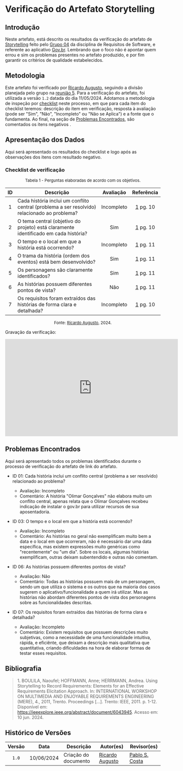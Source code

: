 # Verificação do Artefato Storytelling

## Introdução

Neste artefato, está descrito os resultados da verificação do artefato de [Storytelling](https://mmclovin.github.io/2024.1-Gov.br/#/elicitacao/storytelling) feito pelo [Grupo 04](https://mmclovin.github.io/2024.1-Gov.br/#/README) da disciplina de Requisitos de Software, e referente ao aplicativo [Gov.br](https://play.google.com/store/apps/details?id=br.gov.meugovbr&hl=pt_BR&gl=US). Lembrando que o foco não é apontar quem errou e sim os problemas presentes no artefato produzido, e por fim garantir os critérios de qualidade estabelecidos.

## Metodologia

Este artefato foi verificado por [Ricardo Augusto](https://github.com/avmricardo), seguindo a divisão planejada pelo grupo na [reunião 5](https://mmclovin.github.io/2024.1-App_Correios/atas/ata5/). Para a verificação do artefato, foi utilizada a versão `1.2` datada do dia 11/05/2024. Adotamos a metodologia de inspeção por [checklist](#checklist-de-verificacao) neste processo, em que para cada item do checklist teremos: descrição do item em verificação, resposta à avaliação (pode ser "Sim", "Não", "Incompleto" ou "Não se Aplica") e a fonte que o fundamenta. Ao final, na seção de [Problemas Encontrados](#problemas-encontrados), são comentados os itens negativos .

## Apresentação dos Dados

Aqui será apresentado os resultados do checklist e logo após as observações dos itens com resultado negativo.

### Checklist de verificação

<font size="2"><p style="text-align: center">Tabela 1 - Perguntas elaboradas de acordo com os objetivos.</p></font>

<center>

| ID | Descrição | Avaliação | Referência|
|:--:| --------- | :-------: | :-------: |
|1| Cada história inclui um conflito central (problema a ser resolvido) relacionado ao problema? |Incompleto|<a href="#ref1">1</a> pg. 10|
|2| O tema central (objetivo do projeto) está claramente identificado em cada história?|Sim|<a href="#ref1">1</a> pg. 10|
|3| O tempo e o local em que a história está ocorrendo? |Incompleto|<a href="#ref1">1</a> pg. 11|
|4| O trama da história (ordem dos eventos) está bem desenvolvido?|Sim|<a href="#ref1">1</a> pg. 11|
|5| Os personagens são claramente identificados?| Sim |<a href="#ref1">1</a> pg. 11|
|6| As histórias possuem diferentes pontos de vista?|Não|<a href="#ref1">1</a> pg. 11|
|7| Os requisitos foram extraídos das histórias de forma clara e detalhada?| Incompleto | <a href="#ref1">1</a> pg. 10 |


</center>

<font size="2"><p style="text-align: center">Fonte: [Ricardo Augusto](https://github.com/avmricardo), 2024.</p></font>

Gravação da verificação:

<center>

<iframe width="560" height="315" src="https://www.youtube.com/embed/UKUnzxguu0I?si=5ydLIla60A4WIQPY" title="YouTube video player" frameborder="0" allow="accelerometer; autoplay; clipboard-write; encrypted-media; gyroscope; picture-in-picture; web-share" referrerpolicy="strict-origin-when-cross-origin" allowfullscreen></iframe>

</center>

## Problemas Encontrados

Aqui será apresentado todos os problemas identificados durante o processo de verificação do artefato de link do artefato.

- ID 01: Cada história inclui um conflito central (problema a ser resolvido) relacionado ao problema? 
    - Avaliação: Incompleto
    - Comentário: A história "Olimar Gonçalves" não elabora muito um conflito central, apenas relata que o Olimar Gonçalves recebeu indicação de instalar o gov.br para utilizar recursos de sua aposentadoria.

- ID 03: O tempo e o local em que a história está ocorrendo?
    - Avaliação: Incompleto
    - Comentário: As histórias no geral não exemplificam muito bem a data e o local em que ocorreram, não é necessário dar uma data específica, mas existem expressões muito genéricas como "recentemente" ou "um dia". Sobre os locais, algumas histórias exemplificam, outras deixam subentendido e outras não comentam.

- ID 06: As histórias possuem diferentes pontos de vista?
    - Avaliação: Não
    - Comentário: Todas as histórias possuem mais de um personagem, sendo um que utiliza o sistema e os outros que na maioria dos casos sugerem o aplicativo/funcionalidade a quem irá utilizar. Mas as histórias não abordam diferentes pontos de vista dos personagens sobre as funcionalidades descritas.

- ID 07: Os requisitos foram extraídos das histórias de forma clara e detalhada?
    - Avaliação: Incompleto
    - Comentário: Existem requisitos que possuem descrições muito subjetivas, como a necessidade de uma funcionalidade intuitiva, rápida, e eficiênte, que deixam a descrição mais qualitativa que quantitativa, criando dificuldades na hora de elaborar formas de testar esses requisitos.

## Bibliografia

> 1<a id="ref1">.</a> BOULILA, Naoufel; HOFFMANN, Anne; HERRMANN, Andrea. Using Storytelling to Record Requirements: Elements for an Effective Requirements Elicitation Approach. In: INTERNATIONAL WORKSHOP ON MULTIMEDIA AND ENJOYABLE REQUIREMENTS ENGINEERING (MERE), 4., 2011, Trento. Proceedings [...]. Trento: IEEE, 2011. p. 1-12. Disponível em: <https://ieeexplore.ieee.org/abstract/document/6043945>. Acesso em: 10 jun. 2024.

## Histórico de Versões

| Versão | Data | Descrição | Autor(es) | Revisor(es) |
| :----: | :--: | --------- | ----------- | ------ |
| `1.0`  | 10/06/2024 | Criação do documento |[Ricardo Augusto](https://github.com/avmricardo) | [Pablo S. Costa](https://github.com/pabloheika) |